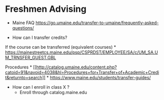 # Freshmen Advising

* Maine FAQ
   https://go.umaine.edu/transfer-to-umaine/frequently-asked-questions/

* How can I transfer credits?

If the course can be transferred (equivalent courses)
    * https://mainestreetcs.maine.edu/psp/CSPRDST/EMPLOYEE/SA/c/UM_SA.UM_TRNSFER_GUEST.GBL

Procedures 
    * [[http://catalog.umaine.edu/content.php?catoid=91&navoid=4038&hl=Procedures+for+Transfer+of+Academic+Credit&returnto=search]]
    * https://www.maine.edu/students/transfer-guides/
    
    

* How can I enroll in class X ?
    * Enroll through catalog.maine.edu

